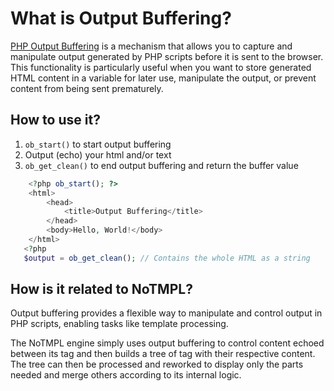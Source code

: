 # What is Output Buffering?

<a href="https://www.php.net/manual/en/outcontrol.user-level-output-buffers.php" target="_blank">PHP Output Buffering</a> is a 
mechanism that allows you to capture and manipulate output generated by PHP scripts before it is sent to the browser.
This functionality is particularly useful when you want to store generated HTML content in a variable for later use,
manipulate the output, or prevent content from being sent prematurely.

## How to use it?

1. `ob_start()` to start output buffering
2. Output (echo) your html and/or text
3. `ob_get_clean()` to end output buffering and return the buffer value

```php
    <?php ob_start(); ?>
    <html>
        <head>
            <title>Output Buffering</title>
        </head>
        <body>Hello, World!</body>
    </html>
   <?php
   $output = ob_get_clean(); // Contains the whole HTML as a string
```

## How is it related to NoTMPL?

Output buffering provides a flexible way to manipulate and control output in PHP scripts, enabling tasks like template
processing.

The NoTMPL engine simply uses output buffering to control content echoed between its tag and then builds a tree of tag
with their respective content. The tree can then be processed and reworked to display only the parts needed and merge
others according to its internal logic.
